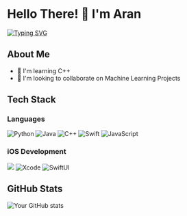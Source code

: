 # Hello There! 👋 I'm Aran

[![Typing SVG](https://readme-typing-svg.demolab.com?font=Fira+Code&weight=600&pause=1000&random=false&width=435&lines=Developer;Problem+Solver;Tech+Enthusiast;Continuous+Learner)](https://git.io/typing-svg)

## About Me
- 🌱 I'm learning C++
- 👯 I'm looking to collaborate on Machine Learning Projects

## Tech Stack

### Languages
![Python](https://img.shields.io/badge/-Python-3776AB?style=flat-square&logo=Python&logoColor=white)
![Java](https://img.shields.io/badge/-Java-007396?style=flat-square&logo=java&logoColor=white)
![C++](https://img.shields.io/badge/-C++-00599C?style=flat-square&logo=c%2B%2B&logoColor=white)
![Swift](https://img.shields.io/badge/-Swift-FA7343?style=flat-square&logo=swift&logoColor=white)
![JavaScript](https://img.shields.io/badge/-JavaScript-F7DF1E?style=flat-square&logo=javascript&logoColor=black)


### iOS Development
![](https://img.shields.io/badge/-iOS-000000?style=flat-square&logo=ios&logoColor=white)
![Xcode](https://img.shields.io/badge/-Xcode-147EFB?style=flat-square&logo=xcode&logoColor=white)
![SwiftUI](https://img.shields.io/badge/-SwiftUI-2C68B5?style=flat-square&logo=swift&logoColor=white)


## GitHub Stats
![Your GitHub stats](https://github-readme-stats.vercel.app/api?username=a-r-a-n&show_icons=true&theme=radical)


